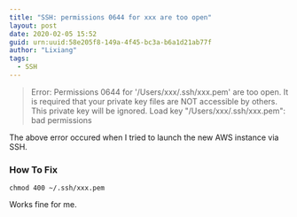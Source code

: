 ```yaml
---
title: "SSH: permissions 0644 for xxx are too open"
layout: post
date: 2020-02-05 15:52
guid: urn:uuid:58e205f8-149a-4f45-bc3a-b6a1d21ab77f
author: "Lixiang"
tags:
  - SSH
---
```


>Error: Permissions 0644 for '/Users/xxx/.ssh/xxx.pem' are too open.
It is required that your private key files are NOT accessible by others.
This private key will be ignored.
Load key "/Users/xxx/.ssh/xxx.pem": bad permissions

The above error occured when I tried to launch the new AWS instance via SSH.

### How To Fix

```shell
chmod 400 ~/.ssh/xxx.pem
```

Works fine for me.
